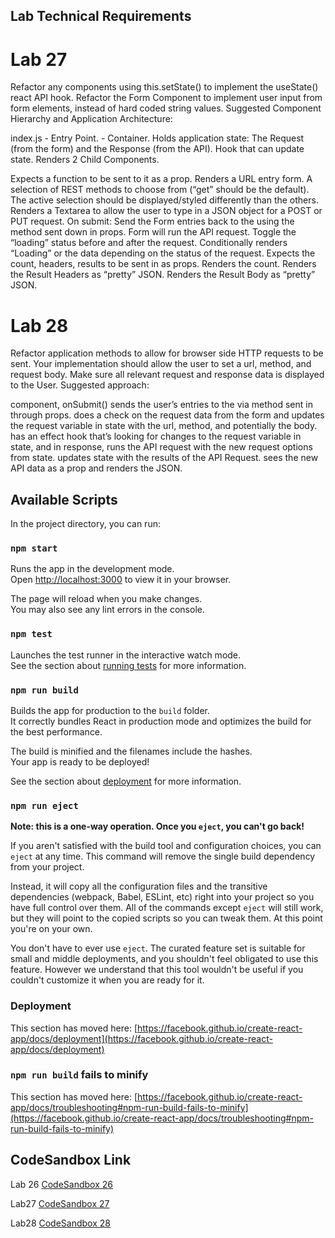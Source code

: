 ## Lab Technical Requirements


# Lab 27

Refactor any components using this.setState() to implement the useState() react API hook.
Refactor the Form Component to implement user input from form elements, instead of hard coded string values.
Suggested Component Hierarchy and Application Architecture:

index.js - Entry Point.
<App /> - Container.
Holds application state: The Request (from the form) and the Response (from the API).
Hook that can update state.
Renders 2 Child Components.
<Form />
Expects a function to be sent to it as a prop.
Renders a URL entry form.
A selection of REST methods to choose from (“get” should be the default).
The active selection should be displayed/styled differently than the others.
Renders a Textarea to allow the user to type in a JSON object for a POST or PUT request.
On submit:
Send the Form entries back to the <App /> using the method sent down in props.
Form will run the API request.
Toggle the “loading” status before and after the request.
<Results />
Conditionally renders “Loading” or the data depending on the status of the request.
Expects the count, headers, results to be sent in as props.
Renders the count.
Renders the Result Headers as “pretty” JSON.
Renders the Result Body as “pretty” JSON.

# Lab 28

Refactor application methods to allow for browser side HTTP requests to be sent.
Your implementation should allow the user to set a url, method, and request body.
Make sure all relevant request and response data is displayed to the User.
Suggested approach:

<Form /> component, onSubmit() sends the user’s entries to the <App /> via method sent in through props.
<App /> does a check on the request data from the form and updates the request variable in state with the url, method, and potentially the body.
<App /> has an effect hook that’s looking for changes to the request variable in state, and in response, runs the API request with the new request options from state.
<App /> updates state with the results of the API Request.
<Results /> sees the new API data as a prop and renders the JSON.

## Available Scripts

In the project directory, you can run:

### `npm start`

Runs the app in the development mode.\
Open [http://localhost:3000](http://localhost:3000) to view it in your browser.

The page will reload when you make changes.\
You may also see any lint errors in the console.

### `npm test`

Launches the test runner in the interactive watch mode.\
See the section about [running tests](https://facebook.github.io/create-react-app/docs/running-tests) for more information.

### `npm run build`

Builds the app for production to the `build` folder.\
It correctly bundles React in production mode and optimizes the build for the best performance.

The build is minified and the filenames include the hashes.\
Your app is ready to be deployed!

See the section about [deployment](https://facebook.github.io/create-react-app/docs/deployment) for more information.

### `npm run eject`

**Note: this is a one-way operation. Once you `eject`, you can't go back!**

If you aren't satisfied with the build tool and configuration choices, you can `eject` at any time. This command will remove the single build dependency from your project.

Instead, it will copy all the configuration files and the transitive dependencies (webpack, Babel, ESLint, etc) right into your project so you have full control over them. All of the commands except `eject` will still work, but they will point to the copied scripts so you can tweak them. At this point you're on your own.

You don't have to ever use `eject`. The curated feature set is suitable for small and middle deployments, and you shouldn't feel obligated to use this feature. However we understand that this tool wouldn't be useful if you couldn't customize it when you are ready for it.

### Deployment

This section has moved here: [https://facebook.github.io/create-react-app/docs/deployment](https://facebook.github.io/create-react-app/docs/deployment)

### `npm run build` fails to minify

This section has moved here: [https://facebook.github.io/create-react-app/docs/troubleshooting#npm-run-build-fails-to-minify](https://facebook.github.io/create-react-app/docs/troubleshooting#npm-run-build-fails-to-minify)

## CodeSandbox Link

Lab 26
[CodeSandbox 26](https://codesandbox.io/p/github/afrey09/resty/base?file=%2FREADME.md&workspace=%257B%2522activeFileId%2522%253A%2522clfipettr000zg5jr3ie51xtk%2522%252C%2522openFiles%2522%253A%255B%255D%252C%2522sidebarPanel%2522%253A%2522EXPLORER%2522%252C%2522gitSidebarPanel%2522%253A%2522COMMIT%2522%252C%2522spaces%2522%253A%257B%2522clfk8wyec00783b6i7xhjs58d%2522%253A%257B%2522key%2522%253A%2522clfk8wyec00783b6i7xhjs58d%2522%252C%2522name%2522%253A%2522Default%2522%252C%2522devtools%2522%253A%255B%257B%2522key%2522%253A%2522clfk8wyed00793b6ii4016wrr%2522%252C%2522type%2522%253A%2522PROJECT_SETUP%2522%252C%2522isMinimized%2522%253Afalse%257D%255D%257D%257D%252C%2522currentSpace%2522%253A%2522clfk8wyec00783b6i7xhjs58d%2522%252C%2522spacesOrder%2522%253A%255B%2522clfk8wyec00783b6i7xhjs58d%2522%255D%252C%2522hideCodeEditor%2522%253Afalse%257D)

Lab27
[CodeSandbox 27](https://codesandbox.io/p/github/afrey09/resty/phase2?file=%2FREADME.md&workspace=%257B%2522activeFileId%2522%253A%2522clfipettr000zg5jr3ie51xtk%2522%252C%2522openFiles%2522%253A%255B%255D%252C%2522sidebarPanel%2522%253A%2522EXPLORER%2522%252C%2522gitSidebarPanel%2522%253A%2522COMMIT%2522%252C%2522spaces%2522%253A%257B%2522clfj0c76h00ob3b6i3p8wt026%2522%253A%257B%2522key%2522%253A%2522clfj0c76h00ob3b6i3p8wt026%2522%252C%2522name%2522%253A%2522Default%2522%252C%2522devtools%2522%253A%255B%257B%2522key%2522%253A%2522clfj0c76i00oc3b6iwhz2ywx8%2522%252C%2522type%2522%253A%2522PROJECT_SETUP%2522%252C%2522isMinimized%2522%253Afalse%257D%252C%257B%2522type%2522%253A%2522PREVIEW%2522%252C%2522taskId%2522%253A%2522start%2522%252C%2522port%2522%253A3000%252C%2522key%2522%253A%2522clfj0c76i00od3b6i0g289mme%2522%252C%2522isMinimized%2522%253Afalse%257D%255D%257D%257D%252C%2522currentSpace%2522%253A%2522clfj0c76h00ob3b6i3p8wt026%2522%252C%2522spacesOrder%2522%253A%255B%2522clfj0c76h00ob3b6i3p8wt026%2522%255D%252C%2522hideCodeEditor%2522%253Afalse%257D)

Lab28
[CodeSandbox 28](https://codesandbox.io/p/github/afrey09/resty/effect-hook?file=%2FREADME.md&workspace=%257B%2522activeFileId%2522%253A%2522clfipettr000zg5jr3ie51xtk%2522%252C%2522openFiles%2522%253A%255B%255D%252C%2522sidebarPanel%2522%253A%2522EXPLORER%2522%252C%2522gitSidebarPanel%2522%253A%2522COMMIT%2522%252C%2522spaces%2522%253A%257B%2522clfk962gl00rh3b6i3x1pervw%2522%253A%257B%2522key%2522%253A%2522clfk962gl00rh3b6i3x1pervw%2522%252C%2522name%2522%253A%2522Default%2522%252C%2522devtools%2522%253A%255B%257B%2522key%2522%253A%2522clfk962gn00ri3b6i5o8lpqyu%2522%252C%2522type%2522%253A%2522PROJECT_SETUP%2522%252C%2522isMinimized%2522%253Afalse%257D%252C%257B%2522type%2522%253A%2522PREVIEW%2522%252C%2522taskId%2522%253A%2522start%2522%252C%2522port%2522%253A3000%252C%2522key%2522%253A%2522clfk962gn00rj3b6i9aeno2ng%2522%252C%2522isMinimized%2522%253Afalse%257D%255D%257D%257D%252C%2522currentSpace%2522%253A%2522clfk962gl00rh3b6i3x1pervw%2522%252C%2522spacesOrder%2522%253A%255B%2522clfk962gl00rh3b6i3x1pervw%2522%255D%252C%2522hideCodeEditor%2522%253Afalse%257D)
